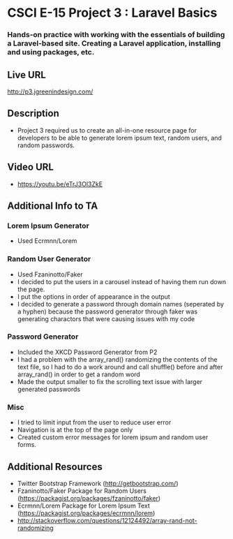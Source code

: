 # CSCI E-15 Project 3 : Laravel Basics
### Hands-on practice with working with the essentials of building a Laravel-based site. Creating a Laravel application, installing and using packages, etc.

## Live URL
<http://p3.jgreenindesign.com/>

## Description
* Project 3 required us to create an all-in-one resource page for developers to be able to generate lorem ipsum text, random users, and random passwords. 

## Video URL
* https://youtu.be/eTrJ3Ol3ZkE

## Additional Info to TA
### Lorem Ipsum Generator
* Used Ecrmnn/Lorem

### Random User Generator
* Used Fzaninotto/Faker
* I decided to put the users in a carousel instead of having them run down the page.
* I put the options in order of appearance in the output
* I decided to generate a password through domain names (seperated by a hyphen) because the password generator through faker was generating charactors that were causing issues with my code

### Password Generator
* Included the XKCD Password Generator from P2
* I had a problem with the array_rand() randomizing the contents of the text file, so I had to do a work around and call shuffle() before and after array_rand() in order to get a random word
* Made the output smaller to fix the scrolling text issue with larger generated passwords

### Misc
* I tried to limit input from the user to reduce user error
* Navigation is at the top of the page only
* Created custom error messages for lorem ipsum and random user forms.

## Additional Resources
* Twitter Bootstrap Framework (http://getbootstrap.com/)
* Fzaninotto/Faker Package for Random Users (https://packagist.org/packages/fzaninotto/faker)
* Ecrmnn/Lorem Package for Lorem Ipsum Text (https://packagist.org/packages/ecrmnn/lorem)
* <http://stackoverflow.com/questions/12124492/array-rand-not-randomizing>